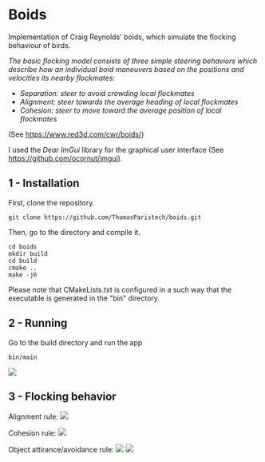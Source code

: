 # Boids

Implementation of Craig Reynolds' boids, which simulate the flocking behaviour of birds.

*The basic flocking model consists of three simple steering behaviors which describe how an individual boid maneuvers based on the positions and velocities its nearby flockmates:*
 - *Separation: steer to avoid crowding local flockmates*
- *Alignment: steer towards the average heading of local flockmates*
- *Cohesion: steer to move toward the average position of local flockmates*

(See https://www.red3d.com/cwr/boids/)

I used the *Dear ImGui* library for the graphical user interface (See https://github.com/ocornut/imgui).

## 1 - Installation

First, clone the repository.
```
git clone https://github.com/ThomasParistech/boids.git
```
Then, go to the directory and compile it.
```
cd boids
mkdir build
cd build
cmake ..
make -j6
```
Please note that CMakeLists.txt is configured in a such way that the executable is generated in the "bin" directory.

## 2 - Running

Go to the build directory and run the app
```
bin/main
```

![](./images/spiral8.gif)

## 3 - Flocking behavior

Alignment rule:
![](./images/alignment.gif)

Cohesion rule:
![](./images/cohesion_very_short.gif)

Object attirance/avoidance rule:
![](./images/holecross2.gif)
![](./images/hole_boid.gif)